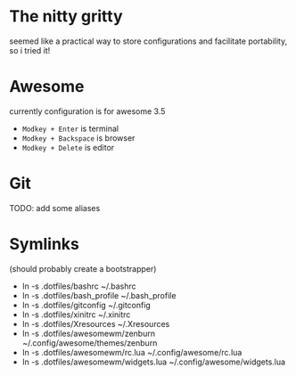 # The nitty gritty
seemed like a practical way to store configurations and facilitate
portability, so i tried it!

# Awesome
currently configuration is for awesome 3.5

* `Modkey + Enter` is terminal
* `Modkey + Backspace` is browser
* `Modkey + Delete` is editor

# Git
TODO: add some aliases

# Symlinks
(should probably create a bootstrapper)
* ln -s .dotfiles/bashrc ~/.bashrc
* ln -s .dotfiles/bash_profile ~/.bash_profile
* ln -s .dotfiles/gitconfig ~/.gitconfig
* ln -s .dotfiles/xinitrc ~/.xinitrc
* ln -s .dotfiles/Xresources ~/.Xresources
* ln -s .dotfiles/awesomewm/zenburn ~/.config/awesome/themes/zenburn
* ln -s .dotfiles/awesomewm/rc.lua ~/.config/awesome/rc.lua
* ln -s .dotfiles/awesomewm/widgets.lua ~/.config/awesome/widgets.lua
